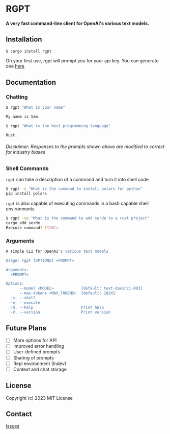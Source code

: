 # RGPT
#### A very fast command-line client for OpenAi's various text models.

## Installation
```sh
$ cargo install rgpt
```
On your first use, rgpt will prompt you for your api key. You can generate one [here](https://platform.openai.com/account/api-keys)
  
## Documentation
### Chatting

```sh
$ rgpt "What is your name"

My name is Sam.

$ rgpt "What is the best programming language"

Rust.
```

###### *Disclaimer*: Responses to the prompts shown above are modified to correct for industry biases

### Shell Commands

`rgpt` can take a description of a command and turn it into shell code

```sh
$ rgpt -s "What is the command to install polars for python"
pip install polars

```

`rgpt` is also capable of executing commands in a bash capable shell environments

```sh
$ rgpt -se "What is the command to add serde to a rust project"
cargo add serde
Execute command? [Y/N]: 

```

### Arguments
```sh
A simple CLI for OpenAI's various text models

Usage: rgpt [OPTIONS] <PROMPT>

Arguments:
  <PROMPT>

Options:
      --model <MODEL>            [default: text-davinci-003]
      --max-tokens <MAX_TOKENS>  [default: 1024]
  -s, --shell
  -e, --execute
  -h, --help                     Print help
  -V, --version                  Print version
```

## Future Plans

- [ ] More options for API
- [ ] Improved error handling
- [ ] User-defined prompts
- [ ] Sharing of prompts
- [ ] Repl environment (Indev)
- [ ] Context and chat storage

## License
Copyright (c) 2023 MIT License

## Contact
[Issues](https://github.com/linux-techtips/rgpt/issues)
